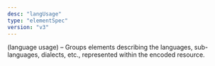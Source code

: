 ```yaml
---
desc: "langUsage"
type: "elementSpec"
version: "v3"
---
```


(language usage) – Groups elements describing the languages, sub-languages, dialects,
etc., represented within the encoded resource.